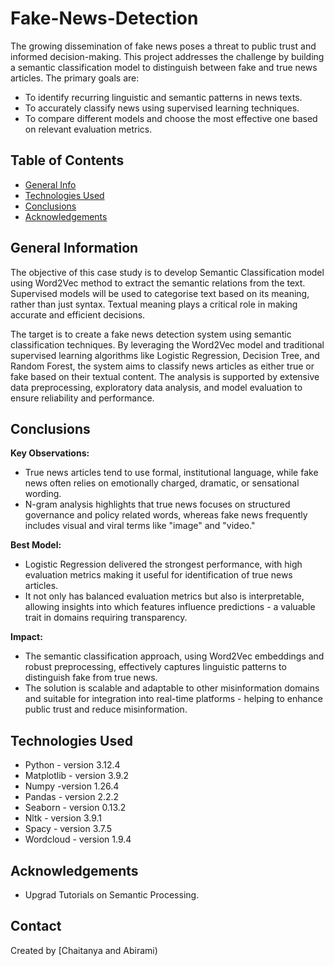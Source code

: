 # Fake-News-Detection
The growing dissemination of fake news poses a threat to public trust and informed decision-making. This project addresses the challenge by building a semantic classification model to distinguish between fake and true news articles. The primary goals are:

- To identify recurring linguistic and semantic patterns in news texts.
- To accurately classify news using supervised learning techniques.
- To compare different models and choose the most effective one based on relevant evaluation metrics.

## Table of Contents
* [General Info](#general-information)
* [Technologies Used](#technologies-used)
* [Conclusions](#conclusions)
* [Acknowledgements](#acknowledgements)

## General Information
The objective of this case study is to develop Semantic Classification model using Word2Vec method to extract the semantic relations from the text. Supervised models will be used to categorise text based on its meaning, rather than just syntax. Textual meaning plays a critical role in making accurate and efficient decisions.

The target is to create a fake news detection system using semantic classification techniques. By leveraging the Word2Vec model and traditional supervised learning algorithms like Logistic Regression, Decision Tree, and Random Forest, the system aims to classify news articles as either true or fake based on their textual content. The analysis is supported by extensive data preprocessing, exploratory data analysis, and model evaluation to ensure reliability and performance.

## Conclusions

**Key Observations:**
- True news articles tend to use formal, institutional language, while fake news often relies on emotionally charged, dramatic, or sensational wording.
- N-gram analysis highlights that true news focuses on structured governance and policy related words, whereas fake news frequently includes visual and viral terms like "image" and "video."

**Best Model:**
- Logistic Regression delivered the strongest performance, with high evaluation metrics making it useful for identification of true news articles.
- It not only has balanced evaluation metrics but also is interpretable, allowing insights into which features influence predictions - a valuable trait in domains requiring transparency.
  
**Impact:**
- The semantic classification approach, using Word2Vec embeddings and robust preprocessing, effectively captures linguistic patterns to distinguish fake from true news.
- The solution is scalable and adaptable to other misinformation domains and suitable for integration into real-time platforms - helping to enhance public trust and reduce misinformation.

## Technologies Used
- Python - version 3.12.4
- Matplotlib - version 3.9.2
- Numpy -version 1.26.4
- Pandas - version 2.2.2
- Seaborn - version 0.13.2
- Nltk - version 3.9.1
- Spacy - version 3.7.5
- Wordcloud - version 1.9.4

## Acknowledgements
- Upgrad Tutorials on Semantic Processing.

## Contact
Created by [Chaitanya and Abirami)
